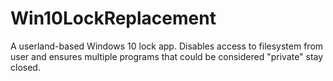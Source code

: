 # Win10LockReplacement
A userland-based Windows 10 lock app. Disables access to filesystem from user and ensures multiple programs that could be considered "private" stay closed.
